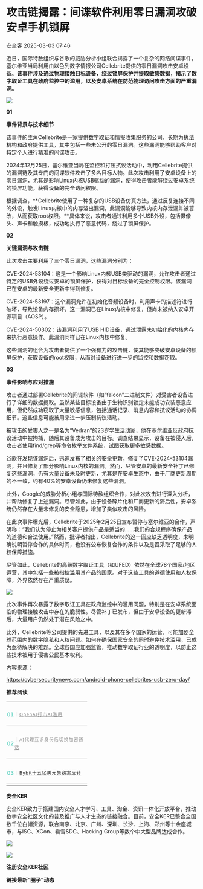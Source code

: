 #  攻击链揭露：间谍软件利用零日漏洞攻破安卓手机锁屏   
 安全客   2025-03-03 07:46  
  
近日，国际特赦组织与谷歌的威胁分析小组联合揭露了一个复杂的网络间谍事件，塞尔维亚当局利用由以色列数字情报公司Cellebrite提供的零日漏洞攻击安卓设备。**该事件涉及通过物理接触目标设备，绕过锁屏保护并提取敏感数据，揭示了数字取证工具在政府监控中的滥用，以及安卓系统在防范物理访问攻击方面的严重漏洞。**  
  
  
![](https://mmbiz.qpic.cn/sz_mmbiz_jpg/Ok4fxxCpBb7usvGIpg5HaUPjgGlMoHyenjEG4KrZZJMMUZJc4calWqQGC5eqiciayQMfSHNbkIjxwNibCrzRZH8Dw/640?wx_fmt=jpeg&from=appmsg "")  
  
  
**01**  
  
**事件背景与技术细节**  
  
  
该事件的主角Cellebrite是一家提供数字取证和情报收集服务的公司，长期为执法机构和政府提供工具，其中包括一些未公开的零日漏洞。这些漏洞能够帮助客户对特定个人进行精准的间谍攻击。  
  
  
2024年12月25日，塞尔维亚当局在监控和打压抗议活动中，利用Cellebrite提供的漏洞链及其专门的间谍软件攻击了多名目标人物。此次攻击利用了安卓设备上的零日漏洞，尤其是影响Linux内核USB驱动的漏洞，使得攻击者能够绕过安卓系统的锁屏功能，获得设备的完全访问权限。  
  
  
根据调查，**Cellebrite使用了一种复杂的USB设备仿真方法，通过反复连接不同的外设，触发Linux内核中的内存溢出漏洞。此漏洞能够导致内核内存泄漏并被篡改，从而获取root权限。**具体来说，攻击者通过利用多个USB外设，包括摄像头、声卡和触摸板，成功地执行了恶意代码，绕过了锁屏保护。  
  
  
**02**  
  
**关键漏洞与攻击链**  
  
  
此次攻击主要利用了三个零日漏洞，这些漏洞分别为：  
  
  
  
CVE-2024-53104：这是一个影响Linux内核USB类驱动的漏洞，允许攻击者通过特定的USB外设绕过安卓的锁屏保护，获得对目标设备的完全控制权限。该漏洞已在安卓的最新安全更新中得到修复。  
  
  
CVE-2024-53197：这个漏洞允许在初始化音频设备时，利用声卡的描述符进行破坏，导致设备内存损坏。这一漏洞已在Linux内核中修复，但尚未被纳入安卓开源项目（AOSP）。  
  
  
CVE-2024-50302：该漏洞利用了USB HID设备，通过泄露未初始化的内核内存来执行恶意操作。此漏洞同样已在Linux内核中修复。  
  
  
这些漏洞的组合为攻击者提供了一个强有力的攻击链，使其能够突破安卓设备的锁屏保护，获取设备的root权限，从而对设备进行进一步的监控和数据窃取。  
  
  
**03**  
  
**事件影响与应对措施**  
  
  
攻击者通过部署Cellebrite的间谍软件（如“falcon”二进制文件）对受害者设备进行了详细的数据提取。虽然某些目标设备由于生物识别锁定未能成功安装恶意应用，但仍然成功窃取了大量敏感信息，包括通话记录、消息内容和抗议活动的协调细节。这些信息可能被用来进一步压制抗议活动。  
  
  
被攻击的受害人之一是名为“Vedran”的23岁学生活动家，他在塞尔维亚反政府抗议活动中被拘捕，随后其设备成为攻击的目标。调查结果显示，设备在被侵入后，攻击者使用find/grep等命令枚举文件系统，试图获取更多敏感数据。  
  
  
谷歌在发现该漏洞后，迅速发布了相关的安全更新，修复了CVE-2024-53104漏洞，并且修复了部分影响Linux内核的漏洞。然而，尽管安卓的最新安全补丁已修复这些漏洞，仍有大量设备未及时更新，尤其是在安卓生态中，由于厂商更新周期的不一致，约有40%的安卓设备仍未修复这些漏洞。  
  
  
此外，Google的威胁分析小组与国际特赦组织合作，对此次攻击进行深入分析，并帮助修复了上述漏洞。尽管如此，由于设备碎片化和厂商更新的滞后性，安卓系统仍然存在大量未修复的安全隐患，增加了类似攻击的风险。  
  
  
在此次事件曝光后，Cellebrite于2025年2月25日宣布暂停与塞尔维亚的合作，声明称：“我们认为停止为相关客户提供产品是适当的……我们的合规程序确保产品的道德和合法使用。”然而，批评者指出，Cellebrite的这一回应缺乏透明度，未明确说明暂停合作的具体时间，也没有公布恢复合作的条件以及是否采取了足够的人权保障措施。  
  
  
尽管如此，Cellebrite的高级数字取证工具（如UFED）依然在全球78个国家/地区运营，其中包括一些被指控滥用其产品的国家。对于这些工具的道德使用和人权保障，外界依然存在严重质疑。  
  
  
![](https://mmbiz.qpic.cn/sz_mmbiz_png/Ok4fxxCpBb7usvGIpg5HaUPjgGlMoHyeenvicgD936CyILp8ibmwcRHG5KPicUnMp6icEqI1E9XBXuqXRELL3fSicVQ/640?wx_fmt=png&from=appmsg "")  
  
  
此次事件再次暴露了数字取证工具在政府监控中的滥用问题，特别是在安卓系统面临的物理接触攻击中存在的脆弱性。尽管补丁已发布，但由于安卓设备的更新滞后，大量用户仍然处于潜在风险之中。  
  
  
此外，Cellebrite等公司提供的先进工具，以及其在多个国家的运营，可能加剧全球范围内的数字隐私和人权问题。如何在确保国家安全的同时避免技术滥用，已成为亟待解决的难题。全球各国应加强监管，推动数字取证行业的透明度，以防止这些技术被用于侵害公民基本权利。  
  
  
内容来源：  
  
https://cybersecuritynews.com/android-phone-cellebrites-usb-zero-day/  
  
  
**推荐阅读**  
  
  
  
  
  
<table><tbody><tr><td colspan="1" rowspan="1" style="border-color: rgb(62, 62, 62);border-style: none;padding: 0px;" width="100.0000%"><section><section style="display: flex;flex-flow: row;margin-top: 10px;margin-right: 0%;margin-left: 0%;justify-content: flex-start;"><section style="display: inline-block;vertical-align: middle;width: auto;min-width: 10%;height: auto;flex: 0 0 auto;align-self: center;box-shadow: rgb(0, 0, 0) 0px 0px 0px;"><section style="font-size: 14px;color: rgb(115, 215, 200);line-height: 1;letter-spacing: 0px;text-align: center;"><p><strong>01</strong></p></section></section><section style="display: inline-block;vertical-align: middle;width: auto;flex: 100 100 0%;align-self: center;height: auto;"><section style="font-size: 12px;letter-spacing: 1px;line-height: 1.8;color: rgb(140, 140, 140);"><p style=""><span style="color: rgb(224, 224, 224);">｜</span><a target="_blank" href="https://mp.weixin.qq.com/s?__biz=MzA5ODA0NDE2MA==&amp;mid=2649788109&amp;idx=1&amp;sn=8c9a5107fcaf4a2dcfb073dc328d6fbb&amp;scene=21#wechat_redirect" textvalue="OpenAI打击AI滥用" linktype="text" imgurl="" imgdata="null" data-itemshowtype="0" tab="innerlink" data-linktype="2" style="outline: 0px;color: var(--weui-LINK);cursor: default;font-family: &#34;PingFang SC&#34;, system-ui, -apple-system, BlinkMacSystemFont, &#34;Helvetica Neue&#34;, &#34;Hiragino Sans GB&#34;, &#34;Microsoft YaHei UI&#34;, &#34;Microsoft YaHei&#34;, Arial, sans-serif;font-size: 12px;letter-spacing: 1px;background-color: rgb(255, 255, 255);">OpenAI打击AI滥用</a></p></section></section></section><section style="margin: 5px 0%;"><section style="background-color: rgb(224, 224, 224);height: 1px;"><svg viewBox="0 0 1 1" style="float:left;line-height:0;width:0;vertical-align:top;"></svg></section></section></section></td></tr><tr><td colspan="1" rowspan="1" style="border-color: rgb(62, 62, 62);border-style: none;padding: 0px;" width="100.0000%"><section><section style="display: flex;flex-flow: row;margin-top: 10px;margin-right: 0%;margin-left: 0%;justify-content: flex-start;"><section style="display: inline-block;vertical-align: middle;width: auto;min-width: 10%;height: auto;flex: 0 0 auto;align-self: center;"><section style="font-size: 14px;color: rgb(115, 215, 200);line-height: 1;letter-spacing: 0px;text-align: center;"><p><strong>02</strong></p></section></section><section style="display: inline-block;vertical-align: middle;width: auto;flex: 100 100 0%;align-self: center;height: auto;"><section style="font-size: 12px;letter-spacing: 1px;line-height: 1.8;color: rgb(140, 140, 140);"><p style=""><span style="color: rgb(224, 224, 224);">｜</span><a target="_blank" href="https://mp.weixin.qq.com/s?__biz=MzA5ODA0NDE2MA==&amp;mid=2649788120&amp;idx=1&amp;sn=b7d60198de7d0c50da8350255171365e&amp;scene=21#wechat_redirect" textvalue="AI代理互识身份后切换加密通话" linktype="text" imgurl="" imgdata="null" data-itemshowtype="0" tab="innerlink" data-linktype="2" style="outline: 0px;color: var(--weui-LINK);cursor: default;font-family: &#34;PingFang SC&#34;, system-ui, -apple-system, BlinkMacSystemFont, &#34;Helvetica Neue&#34;, &#34;Hiragino Sans GB&#34;, &#34;Microsoft YaHei UI&#34;, &#34;Microsoft YaHei&#34;, Arial, sans-serif;font-size: 12px;letter-spacing: 1px;background-color: rgb(255, 255, 255);">AI代理互识身份后切换加密通话</a></p></section></section></section><section style="margin: 5px 0%;"><section style="background-color: rgb(224, 224, 224);height: 1px;"><svg viewBox="0 0 1 1" style="float:left;line-height:0;width:0;vertical-align:top;"></svg></section></section></section></td></tr><tr><td colspan="1" rowspan="1" style="border-color: rgb(62, 62, 62);border-style: none;padding: 0px;" width="100.0000%"><section><section style="display: flex;flex-flow: row;margin-top: 10px;margin-right: 0%;margin-left: 0%;justify-content: flex-start;"><section style="display: inline-block;vertical-align: middle;width: auto;min-width: 10%;height: auto;flex: 0 0 auto;align-self: center;"><section style="font-size: 14px;color: rgb(115, 215, 200);line-height: 1;letter-spacing: 0px;text-align: center;"><p><strong>03</strong></p></section></section><section style="display: inline-block;vertical-align: middle;width: auto;flex: 100 100 0%;align-self: center;height: auto;"><section style="font-size: 12px;letter-spacing: 1px;line-height: 1.8;color: rgb(140, 140, 140);"><p style=""><span style="color: rgb(224, 224, 224);">｜</span><a target="_blank" href="https://mp.weixin.qq.com/s?__biz=MzA5ODA0NDE2MA==&amp;mid=2649788128&amp;idx=1&amp;sn=e2dbece6f830a6448fc883a3999332b0&amp;scene=21#wechat_redirect" textvalue="Bybit十五亿美元失窃案反转" linktype="text" imgurl="" imgdata="null" data-itemshowtype="0" tab="innerlink" data-linktype="2">Bybit十五亿美元失窃案反转</a></p></section></section></section><section style="margin: 5px 0%;"><section style="background-color: rgb(224, 224, 224);height: 1px;"><svg viewBox="0 0 1 1" style="float:left;line-height:0;width:0;vertical-align:top;"></svg></section></section></section></td></tr></tbody></table>  
  
  
**安全KER**  
  
  
安全KER致力于搭建国内安全人才学习、工具、淘金、资讯一体化开放平台，推动数字安全社区文化的普及推广与人才生态的链接融合。目前，安全KER已整合全国数千位白帽资源，联合南京、北京、广州、深圳、长沙、上海、郑州等十余座城市，与ISC、XCon、看雪SDC、Hacking Group等数个中大型品牌达成合作。  
  
![](https://mmbiz.qpic.cn/sz_mmbiz_png/Ok4fxxCpBb7usvGIpg5HaUPjgGlMoHye7fjib08KaS1axcWibEueiahlJ9gx5OBUa2uLztJFLViacGUpdR0oiaXuAXw/640?wx_fmt=png&from=appmsg "")  
  
![](https://mmbiz.qpic.cn/sz_mmbiz_png/Ok4fxxCpBb7usvGIpg5HaUPjgGlMoHyeIDjTglfzOw9gt1yEfNk9IoOQq7Loiab7NVArQy96CErD81IMFnf0HeA/640?wx_fmt=png&from=appmsg "")  
  
**注册安全KER社区**  
  
**链接最新“圈子”动态**  
  
  
